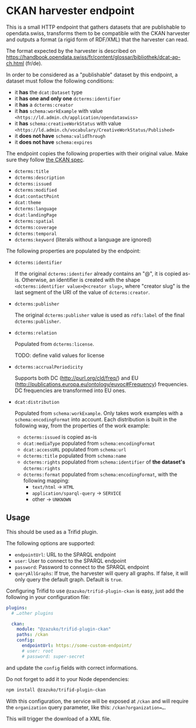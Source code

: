 # CKAN harvester endpoint

This is a small HTTP endpoint that gathers datasets that are publishable to
opendata.swiss, transforms them to be compatible with the CKAN harvester and
outputs a format (a rigid form of RDF/XML) that the harvester can read.

The format expected by the harvester is described on
https://handbook.opendata.swiss/fr/content/glossar/bibliothek/dcat-ap-ch.html (fr/de).

In order to be considered as a "publishable" dataset by this endpoint, a
dataset must follow the following conditions:

- it **has** the `dcat:Dataset` type
- it **has one and only one** `dcterms:identifier`
- it **has** a `dcterms:creator`
- it **has** `schema:workExample` with value `<https://ld.admin.ch/application/opendataswiss>`
- it **has** `schema:creativeWorkStatus` with value `<https://ld.admin.ch/vocabulary/CreativeWorkStatus/Published>`
- it **does not have** `schema:validThrough`
- it **does not have** `schema:expires`

The endpoint copies the following properties with their original value.
Make sure they follow [the CKAN spec](https://handbook.opendata.swiss/fr/content/glossar/bibliothek/dcat-ap-ch.html).

- `dcterms:title`
- `dcterms:description`
- `dcterms:issued`
- `dcterms:modified`
- `dcat:contactPoint`
- `dcat:theme`
- `dcterms:language`
- `dcat:landingPage`
- `dcterms:spatial`
- `dcterms:coverage`
- `dcterms:temporal`
- `dcterms:keyword` (literals without a language are ignored)

The following properties are populated by the endpoint:

- `dcterms:identifier`

  If the original `dcterms:identifer` already contains an "@", it is copied
  as-is. Otherwise, an identifier is created with the shape
  `<dcterms:identifier value>@<creator slug>`, where "creator slug" is
  the last segment of the URI of the value of `dcterms:creator`.

- `dcterms:publisher`

  The original `dcterms:publisher` value is used as `rdfs:label` of the
  final `dcterms:publisher`.

- `dcterms:relation`

  Populated from `dcterms:license`.

  TODO: define valid values for license

- `dcterms:accrualPeriodicity`

  Supports both DC (http://purl.org/cld/freq/) and EU
  (http://publications.europa.eu/ontology/euvoc#Frequency) frequencies.
  DC frequencies are transformed into EU ones.

- `dcat:distribution`

  Populated from `schema:workExample`.
  Only takes work examples with a `schema:encodingFormat` into account.
  Each distribution is built in the following way, from the properties of the work example:

  - `dcterms:issued` is copied as-is
  - `dcat:mediaType` populated from `schema:encodingFormat`
  - `dcat:accessURL` populated from `schema:url`
  - `dcterms:title` populated from `schema:name`
  - `dcterms:rights` populated from `schema:identifier` of **the dataset's** `dcterms:rights`
  - `dcterms:format` populated from `schema:encodingFormat`, with the following mapping:
    - `text/html` -> `HTML`
    - `application/sparql-query` -> `SERVICE`
    - other -> `UNKNOWN`

## Usage

This should be used as a Trifid plugin.

The following options are supported:

- `endpointUrl`: URL to the SPARQL endpoint
- `user`: User to connect to the SPARQL endpoint
- `password`: Password to connect to the SPARQL endpoint
- `queryAllGraphs`: If true, the harvester will query all graphs. If false, it will only query the default graph. Default is `true`.

Configuring Trifid to use `@zazuko/trifid-plugin-ckan` is easy, just add the following in your configuration file:

```yaml
plugins:
  # …other plugins

  ckan:
    module: "@zazuko/trifid-plugin-ckan"
    paths: /ckan
    config:
      endpointUrl: https://some-custom-endpoint/
      # user: root
      # password: super-secret
```

and update the `config` fields with correct informations.

Do not forget to add it to your Node dependencies:

```sh
npm install @zazuko/trifid-plugin-ckan
```

With this configuration, the service will be exposed at `/ckan` and will require the `organization` query parameter, like this: `/ckan?organization=…`.

This will trigger the download of a XML file.
